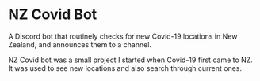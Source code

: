 # NZ Covid Bot

A Discord bot that routinely checks for new Covid-19 locations in New Zealand, and announces them to a channel.

NZ Covid bot was a small project I started when Covid-19 first came to NZ. It was used to see new locations and also search through current ones.
